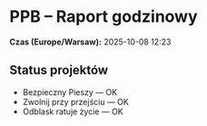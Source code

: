 # PPB – Raport godzinowy
**Czas (Europe/Warsaw):** 2025-10-08 12:23

## Status projektów
- Bezpieczny Pieszy — OK
- Zwolnij przy przejściu — OK
- Odblask ratuje życie — OK

